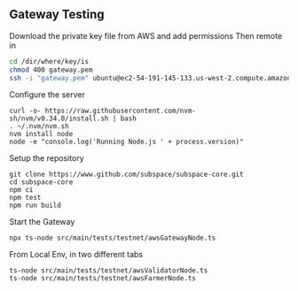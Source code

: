 ## Gateway Testing

Download the private key file from AWS and add permissions
Then remote in

```bash
cd /dir/where/key/is
chmod 400 gateway.pem 
ssh -i "gateway.pem" ubuntu@ec2-54-191-145-133.us-west-2.compute.amazonaws.com
````

Configure the server
```
curl -o- https://raw.githubusercontent.com/nvm-sh/nvm/v0.34.0/install.sh | bash
. ~/.nvm/nvm.sh
nvm install node
node -e "console.log('Running Node.js ' + process.version)"

```

Setup the repository
```
git clone https://www.github.com/subspace/subspace-core.git
cd subspace-core
npm ci
npm test
npm run build
```

Start the Gateway
```
npx ts-node src/main/tests/testnet/awsGatewayNode.ts
```

From Local Env, in two different tabs
```
ts-node src/main/tests/testnet/awsValidatorNode.ts
ts-node src/main/tests/testnet/awsFarmerNode.ts
```